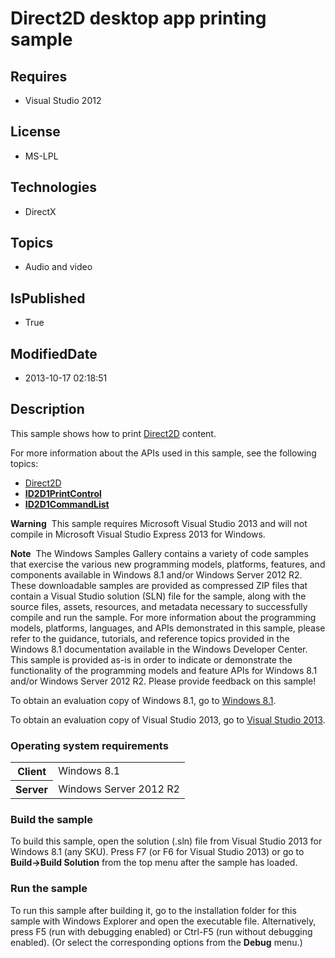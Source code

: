 # Direct2D desktop app printing sample
## Requires
* Visual Studio 2012
## License
* MS-LPL
## Technologies
* DirectX
## Topics
* Audio and video
## IsPublished
* True
## ModifiedDate
* 2013-10-17 02:18:51
## Description

<div id="mainSection">
<p>This sample shows how to print <a href="http://msdn.microsoft.com/en-us/library/windows/desktop/dd370990">
Direct2D</a> content. </p>
<p>For more information about the APIs used in this sample, see the following topics:</p>
<ul>
<li><a href="http://msdn.microsoft.com/en-us/library/windows/desktop/dd370990">Direct2D</a>
</li><li><a href="http://msdn.microsoft.com/en-us/library/windows/desktop/hh847997"><b>ID2D1PrintControl</b></a>
</li><li><a href="http://msdn.microsoft.com/en-us/library/windows/desktop/hh404392"><b>ID2D1CommandList</b></a>
</li></ul>
<p></p>
<p class="note"><b>Warning</b>&nbsp;&nbsp;This sample requires Microsoft Visual Studio&nbsp;2013 and will not compile in Microsoft Visual Studio Express&nbsp;2013 for Windows.</p>
<p class="note"><b>Note</b>&nbsp;&nbsp;The Windows Samples Gallery contains a variety of code samples that exercise the various new programming models, platforms, features, and components available in Windows&nbsp;8.1 and/or Windows Server&nbsp;2012&nbsp;R2. These downloadable samples
 are provided as compressed ZIP files that contain a Visual Studio solution (SLN) file for the sample, along with the source files, assets, resources, and metadata necessary to successfully compile and run the sample. For more information about the programming
 models, platforms, languages, and APIs demonstrated in this sample, please refer to the guidance, tutorials, and reference topics provided in the Windows&nbsp;8.1 documentation available in the Windows Developer Center. This sample is provided as-is in order to
 indicate or demonstrate the functionality of the programming models and feature APIs for Windows&nbsp;8.1 and/or Windows Server&nbsp;2012&nbsp;R2. Please provide feedback on this sample!</p>
<p>To obtain an evaluation copy of Windows&nbsp;8.1, go to <a href="http://go.microsoft.com/fwlink/p/?linkid=301696">
Windows&nbsp;8.1</a>.</p>
<p>To obtain an evaluation copy of Visual Studio&nbsp;2013, go to <a href="http://go.microsoft.com/fwlink/p/?linkid=301697">
Visual Studio&nbsp;2013</a>.</p>
<h3>Operating system requirements</h3>
<table>
<tbody>
<tr>
<th>Client</th>
<td><dt>Windows&nbsp;8.1 </dt></td>
</tr>
<tr>
<th>Server</th>
<td><dt>Windows Server&nbsp;2012&nbsp;R2 </dt></td>
</tr>
</tbody>
</table>
<h3>Build the sample</h3>
<p>To build this sample, open the solution (.sln) file from Visual Studio&nbsp;2013 for Windows&nbsp;8.1 (any SKU). Press F7 (or F6 for Visual Studio&nbsp;2013) or go to
<b>Build-&gt;Build Solution</b> from the top menu after the sample has loaded.</p>
<h3>Run the sample</h3>
<p>To run this sample after building it, go to the installation folder for this sample with Windows Explorer and open the executable file. Alternatively, press F5 (run with debugging enabled) or Ctrl-F5 (run without debugging enabled). (Or select the corresponding
 options from the <b>Debug</b> menu.)</p>
</div>
